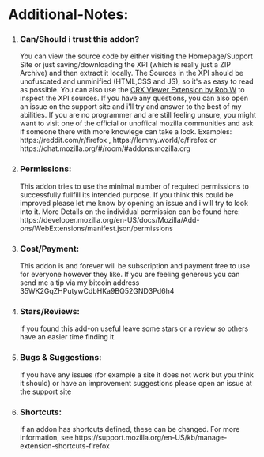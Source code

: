 <h1>Additional-Notes:</h1>
<ol>
  <li>
    <h3>Can/Should i trust this addon?</h3> 
    You can view the source code by either
    visiting the Homepage/Support Site or just saving/downloading the XPI (which
    is really just a ZIP Archive) and then extract it locally. The Sources in
    the XPI should be unofuscated and unminified (HTML,CSS and JS), so it's as
    easy to read as possible. You can also use the
    <a href="https://addons.mozilla.org/en-US/firefox/addon/crxviewer/"
      >CRX Viewer Extension by Rob W</a
    >
    to inspect the XPI sources. If you have any questions, you can also open an
    issue on the support site and i'll try and answer to the best of my
    abilities. If you are no programmer and are still feeling unsure, you might
    want to visit one of the official or unoffical mozilla communities and ask
    if someone there with more knowlege can take a look. Examples:
    https://reddit.com/r/firefox , https://lemmy.world/c/firefox or
    https://chat.mozilla.org/#/room/#addons:mozilla.org
  </li>
  <li>
    <h3>Permissions:</h3>
    This addon tries to use the minimal number of required permissions to
    successfully fullfill its intended purpose. If you think this could be
    improved please let me know by opening an issue and i will try to look into
    it. More Details on the individual permission can be found here:
    https://developer.mozilla.org/en-US/docs/Mozilla/Add-ons/WebExtensions/manifest.json/permissions
  </li>
  <li>
    <h3>Cost/Payment:</h3>
    This addon is and forever will be subscription and payment free to use for
    everyone however they like. If you are feeling generous you can send me a
    tip via my bitcoin address 35WK2GqZHPutywCdbHKa9BQ52GND3Pd6h4
  </li>
  <li>
    <h3>Stars/Reviews:</h3>
    If you found this add-on useful leave some stars or a review so others have
    an easier time finding it.
  </li>
  <li>
    <h3>Bugs & Suggestions:</h3>
    If you have any issues (for example a site it does not work but you think it
    should) or have an improvement suggestions please open an issue at the support site
  </li>
  <li>
    <h3>Shortcuts:</h3>
    If an addon has shortcuts defined, these can be changed. For more information, see
    https://support.mozilla.org/en-US/kb/manage-extension-shortcuts-firefox
  </li>
</ol>

